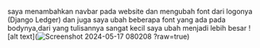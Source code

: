saya menambahkan navbar pada website dan mengubah font dari logonya (Django Ledger) dan juga saya ubah beberapa font yang ada pada bodynya,dari yang tulisannya sangat kecil saya ubah menjadi lebih besar
![alt text](![Screenshot 2024-05-17 080208](https://github.com/wihdatunnajiah/Re-desain-website/assets/147900280/cdf08ebc-4b48-44c3-bbb6-ce353f30c69b)
?raw=true)
